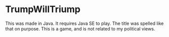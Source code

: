 # TrumpWillTriump
This was made in Java. It requires Java SE to play. The title was spelled like that on purpose. This is a game, and is not related to my political views.
